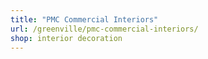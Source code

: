 ```yaml
---
title: "PMC Commercial Interiors"
url: /greenville/pmc-commercial-interiors/
shop: interior decoration
---
```

